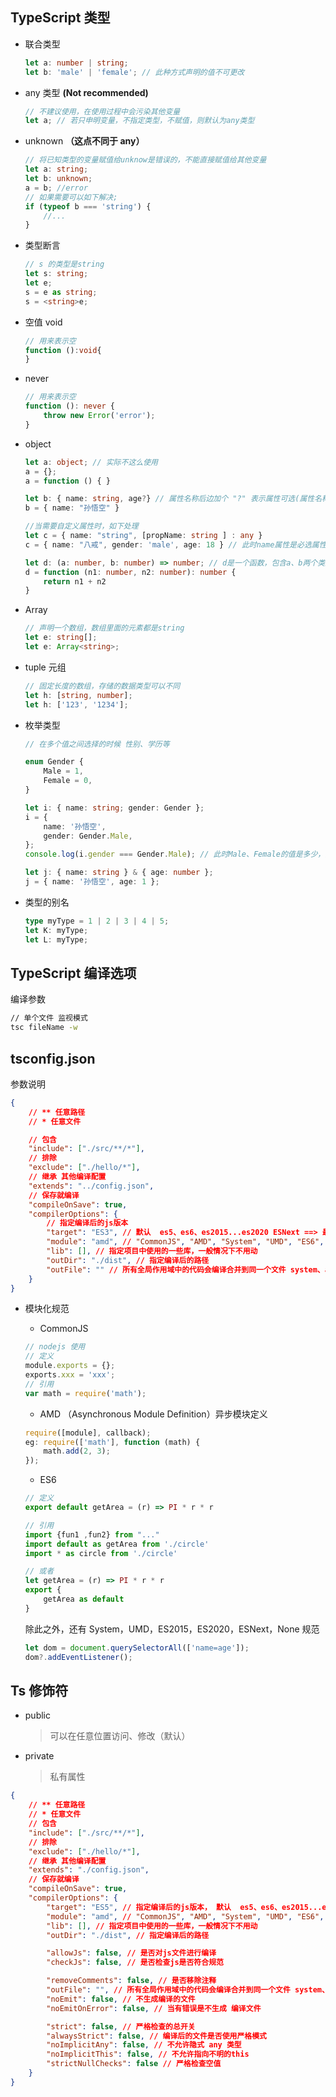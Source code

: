 ## TypeScript 类型

-   联合类型
    ```typescript
    let a: number | string;
    let b: 'male' | 'female'; // 此种方式声明的值不可更改
    ```
-   any 类型 **(Not recommended)**
    ```typescript
    // 不建议使用，在使用过程中会污染其他变量
    let a; // 若只申明变量，不指定类型，不赋值，则默认为any类型
    ```
-   unknown **（这点不同于 any）**
    ```typescript
    // 将已知类型的变量赋值给unknow是错误的，不能直接赋值给其他变量
    let a: string;
    let b: unknown;
    a = b; //error
    // 如果需要可以如下解决;
    if (typeof b === 'string') {
        //...
    }
    ```
-   类型断言
    ```typescript
    // s 的类型是string
    let s: string;
    let e;
    s = e as string;
    s = <string>e;
    ```
-   空值 void
    ```typescript
    // 用来表示空
    function ():void{
    }
    ```
-   never
    ```typescript
    // 用来表示空
    function (): never {
        throw new Error('error');
    }
    ```
-   object

    ```typescript
    let a: object; // 实际不这么使用
    a = {};
    a = function () { }

    let b: { name: string, age?} // 属性名称后边加个 "?" 表示属性可选(属性名称需一一对应)
    b = { name: "孙悟空" }

    //当需要自定义属性时，如下处理
    let c = { name: "string", [propName: string ] : any }
    c = { name: "八戒", gender: 'male', age: 18 } // 此时name属性是必选属性

    let d: (a: number, b: number) => number; // d是一个函数，包含a、b两个类型为number类型的参数
    d = function (n1: number, n2: number): number {
        return n1 + n2
    }
    ```

-   Array
    ```typescript
    // 声明一个数组，数组里面的元素都是string
    let e: string[];
    let e: Array<string>;
    ```
-   tuple 元组
    ```typescript
    // 固定长度的数组，存储的数据类型可以不同
    let h: [string, number];
    let h: ['123', '1234'];
    ```
-   枚举类型

    ```typescript
    // 在多个值之间选择的时候 性别、学历等

    enum Gender {
        Male = 1,
        Female = 0,
    }

    let i: { name: string; gender: Gender };
    i = {
        name: '孙悟空',
        gender: Gender.Male,
    };
    console.log(i.gender === Gender.Male); // 此时Male、Female的值是多少，并不在意

    let j: { name: string } & { age: number };
    j = { name: '孙悟空', age: 1 };
    ```

-   类型的别名
    ```typescript
    type myType = 1 | 2 | 3 | 4 | 5;
    let K: myType;
    let L: myType;
    ```

## TypeScript 编译选项

编译参数

```bash
// 单个文件 监视模式
tsc fileName -w
```

## tsconfig.json

参数说明

```json
{
    // ** 任意路径
    // * 任意文件

    // 包含
    "include": ["./src/**/*"],
    // 排除
    "exclude": ["./hello/*"],
    // 继承 其他编译配置
    "extends": "../config.json",
    // 保存就编译
    "compileOnSave": true,
    "compilerOptions": {
        // 指定编译后的js版本
        "target": "ES3", // 默认  es5、es6、es2015...es2020 ESNext ==> 最新版本
        "module": "amd", // "CommonJS", "AMD", "System", "UMD", "ES6", "ES2015", "ES2020", "ESNext", "None".
        "lib": [], // 指定项目中使用的一些库，一般情况下不用动
        "outDir": "./dist", // 指定编译后的路径
        "outFile": "" // 所有全局作用域中的代码会编译合并到同一个文件 system、amd模块
    }
}
```

-   模块化规范

    -   CommonJS

    ```javascript
    // nodejs 使用
    // 定义
    module.exports = {};
    exports.xxx = 'xxx';
    // 引用
    var math = require('math');
    ```

    -   AMD （Asynchronous Module Definition）异步模块定义

    ```javascript
    require([module], callback);
    eg: require(['math'], function (math) {
        math.add(2, 3);
    });
    ```

    -   ES6

    ```javascript
    // 定义
    export default getArea = (r) => PI * r * r

    // 引用
    import {fun1 ,fun2} from "..."
    import default as getArea from './circle'
    import * as circle from './circle'

    // 或者
    let getArea = (r) => PI * r * r
    export {
        getArea as default
    }

    ```

    除此之外，还有 System，UMD，ES2015，ES2020，ESNext，None 规范

    ```typescript
    let dom = document.querySelectorAll(['name=age']);
    dom?.addEventListener();
    ```

## Ts 修饰符

-   public

    > 可以在任意位置访问、修改（默认）

-   private

    > 私有属性

```json
{
    // ** 任意路径
    // * 任意文件
    // 包含
    "include": ["./src/**/*"],
    // 排除
    "exclude": ["./hello/*"],
    // 继承 其他编译配置
    "extends": "./config.json",
    // 保存就编译
    "compileOnSave": true,
    "compilerOptions": {
        "target": "ES5", // 指定编译后的js版本， 默认  es5、es6、es2015...es2020 ESNext ==> 最新版本
        "module": "amd", // "CommonJS", "AMD", "System", "UMD", "ES6", "ES2015", "ES2020", "ESNext", "None".
        "lib": [], // 指定项目中使用的一些库，一般情况下不用动
        "outDir": "./dist", // 指定编译后的路径

        "allowJs": false, // 是否对js文件进行编译
        "checkJs": false, // 是否检查js是否符合规范

        "removeComments": false, // 是否移除注释
        "outFile": "", // 所有全局作用域中的代码会编译合并到同一个文件 system、amd模块
        "noEmit": false, // 不生成编译的文件
        "noEmitOnError": false, // 当有错误是不生成 编译文件

        "strict": false, // 严格检查的总开关
        "alwaysStrict": false, // 编译后的文件是否使用严格模式
        "noImplicitAny": false, // 不允许隐式 any 类型
        "noImplicitThis": false, // 不允许指向不明的this
        "strictNullChecks": false // 严格检查空值
    }
}
```
